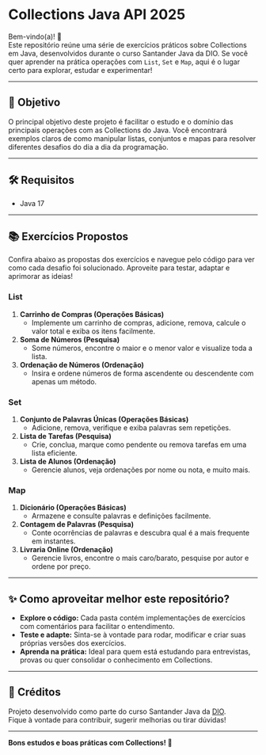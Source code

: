 # Collections Java API 2025

Bem-vindo(a)! 👋  
Este repositório reúne uma série de exercícios práticos sobre Collections em Java, desenvolvidos durante o curso Santander Java da DIO. Se você quer aprender na prática operações com `List`, `Set` e `Map`, aqui é o lugar certo para explorar, estudar e experimentar!

---

## 🚀 Objetivo

O principal objetivo deste projeto é facilitar o estudo e o domínio das principais operações com as Collections do Java. Você encontrará exemplos claros de como manipular listas, conjuntos e mapas para resolver diferentes desafios do dia a dia da programação.

---

## 🛠️ Requisitos

- Java 17

---

## 📚 Exercícios Propostos

Confira abaixo as propostas dos exercícios e navegue pelo código para ver como cada desafio foi solucionado. Aproveite para testar, adaptar e aprimorar as ideias!

### List

1. **Carrinho de Compras (Operações Básicas)**
   - Implemente um carrinho de compras, adicione, remova, calcule o valor total e exiba os itens facilmente.
2. **Soma de Números (Pesquisa)**
   - Some números, encontre o maior e o menor valor e visualize toda a lista.
3. **Ordenação de Números (Ordenação)**
   - Insira e ordene números de forma ascendente ou descendente com apenas um método.

### Set

1. **Conjunto de Palavras Únicas (Operações Básicas)**
   - Adicione, remova, verifique e exiba palavras sem repetições.
2. **Lista de Tarefas (Pesquisa)**
   - Crie, conclua, marque como pendente ou remova tarefas em uma lista eficiente.
3. **Lista de Alunos (Ordenação)**
   - Gerencie alunos, veja ordenações por nome ou nota, e muito mais.

### Map

1. **Dicionário (Operações Básicas)**
   - Armazene e consulte palavras e definições facilmente.
2. **Contagem de Palavras (Pesquisa)**
   - Conte ocorrências de palavras e descubra qual é a mais frequente em instantes.
3. **Livraria Online (Ordenação)**
   - Gerencie livros, encontre o mais caro/barato, pesquise por autor e ordene por preço.

---

## ✨ Como aproveitar melhor este repositório?

- **Explore o código:** Cada pasta contém implementações de exercícios com comentários para facilitar o entendimento.
- **Teste e adapte:** Sinta-se à vontade para rodar, modificar e criar suas próprias versões dos exercícios.
- **Aprenda na prática:** Ideal para quem está estudando para entrevistas, provas ou quer consolidar o conhecimento em Collections.

---

## 🙌 Créditos

Projeto desenvolvido como parte do curso Santander Java da [DIO](https://www.dio.me/).  
Fique à vontade para contribuir, sugerir melhorias ou tirar dúvidas!

---

**Bons estudos e boas práticas com Collections! 🚀**
